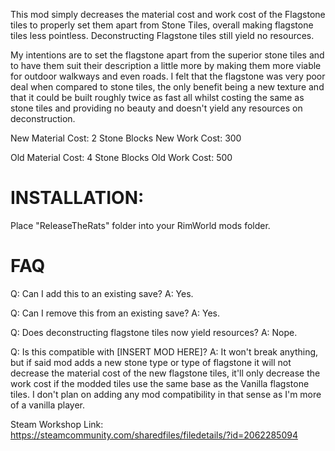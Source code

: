 This mod simply decreases the material cost and work cost of the Flagstone tiles to properly set them apart from Stone Tiles, overall making flagstone tiles less pointless. Deconstructing Flagstone tiles still yield no resources.

My intentions are to set the flagstone apart from the superior stone tiles and to have them suit their description a little more by making them more viable for outdoor walkways and even roads. I felt that the flagstone was very poor deal when compared to stone tiles, the only benefit being a new texture and that it could be built roughly twice as fast all whilst costing the same as stone tiles and providing no beauty and doesn't yield any resources on deconstruction.

New Material Cost: 2 Stone Blocks
New Work Cost: 300

Old Material Cost: 4 Stone Blocks
Old Work Cost: 500

# INSTALLATION:
Place "ReleaseTheRats" folder into your RimWorld mods folder.

# FAQ
Q: Can I add this to an existing save?
A: Yes.

Q: Can I remove this from an existing save?
A: Yes.

Q: Does deconstructing flagstone tiles now yield resources?
A: Nope.

Q: Is this compatible with [INSERT MOD HERE]?
A: It won't break anything, but if said mod adds a new stone type or type of flagstone it will not decrease the material cost of the new flagstone tiles, it'll only decrease the work cost if the modded tiles use the same base as the Vanilla flagstone tiles. I don't plan on adding any mod compatibility in that sense as I'm more of a vanilla player.

Steam Workshop Link: https://steamcommunity.com/sharedfiles/filedetails/?id=2062285094
